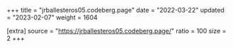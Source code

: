 +++
title = "jrballesteros05.codeberg.page"
date = "2022-03-22"
updated = "2023-02-07"
weight = 1604

[extra]
source = "https://jrballesteros05.codeberg.page/"
ratio = 100
size = 2
+++
